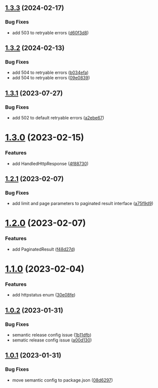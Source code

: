 ## [1.3.3](https://github.com/uzenith360/http-utils/compare/v1.3.2...v1.3.3) (2024-02-17)


### Bug Fixes

* add 503 to retryable errors ([d60f3d8](https://github.com/uzenith360/http-utils/commit/d60f3d8c8666d58942127c2474f12136ba85b240))

## [1.3.2](https://github.com/uzenith360/http-utils/compare/v1.3.1...v1.3.2) (2024-02-13)


### Bug Fixes

* add 504 to retryable errors ([b034efa](https://github.com/uzenith360/http-utils/commit/b034efabf02e61175e59a45d10eb1bb319708320))
* add 504 to retryable errors ([09e0839](https://github.com/uzenith360/http-utils/commit/09e0839d3799b8720eeacf9f1fc7ee251b43f93f))

## [1.3.1](https://github.com/uzenith360/http-utils/compare/v1.3.0...v1.3.1) (2023-07-27)


### Bug Fixes

* add 502 to default retryable errors ([a2ebe67](https://github.com/uzenith360/http-utils/commit/a2ebe6763d9a4a7d65f1fb8b3a1bab761b68673b))

# [1.3.0](https://github.com/uzenith360/http-utils/compare/v1.2.1...v1.3.0) (2023-02-15)


### Features

* add HandledHttpResponse ([4f88730](https://github.com/uzenith360/http-utils/commit/4f887304097fbf5ded9b6aefb1d00acb35221165))

## [1.2.1](https://github.com/uzenith360/http-utils/compare/v1.2.0...v1.2.1) (2023-02-07)


### Bug Fixes

* add limit and page parameters to paginated result interface ([a75f9d9](https://github.com/uzenith360/http-utils/commit/a75f9d9badb0e0d7627c14e13f28e04e61b76c03))

# [1.2.0](https://github.com/uzenith360/http-utils/compare/v1.1.0...v1.2.0) (2023-02-07)


### Features

* add PaginatedResult ([f48d27d](https://github.com/uzenith360/http-utils/commit/f48d27d194df30399db419cc507919eefed09a3e))

# [1.1.0](https://github.com/uzenith360/http-utils/compare/v1.0.2...v1.1.0) (2023-02-04)


### Features

* add httpstatus enum ([30e08fe](https://github.com/uzenith360/http-utils/commit/30e08fea1f3d339187c9b903df459765596a1f7f))

## [1.0.2](https://github.com/uzenith360/http-utils/compare/v1.0.1...v1.0.2) (2023-01-31)


### Bug Fixes

* semantic release config issue ([1b11dfb](https://github.com/uzenith360/http-utils/commit/1b11dfbbf69c9abc8f1b7b70187ca235cfacf0a4))
* sematic release config issue ([a00d130](https://github.com/uzenith360/http-utils/commit/a00d1308b832d86b31011074ed08da9b91fdf268))

## [1.0.1](https://github.com/uzenith360/http-utils/compare/v1.0.0...v1.0.1) (2023-01-31)


### Bug Fixes

* move semantic config to package.json ([08d6297](https://github.com/uzenith360/http-utils/commit/08d6297db041f62f6cead1a6da0639af4e32178c))
